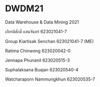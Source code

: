 # DWDM21
Data Warehouse &amp; Data Mining 2021

เกียรติศักดิ์ แสนจันทร์ 623021041-7

Group 
Kiartisak Senchan 623021041-7 (ME)

Ratima Chinwong 623020042-0

Jennapa Phunanil 623020515-3

Suphalaksana Buajan 623020540-4

Watcharaporn Nammungkhun 623020535-7
